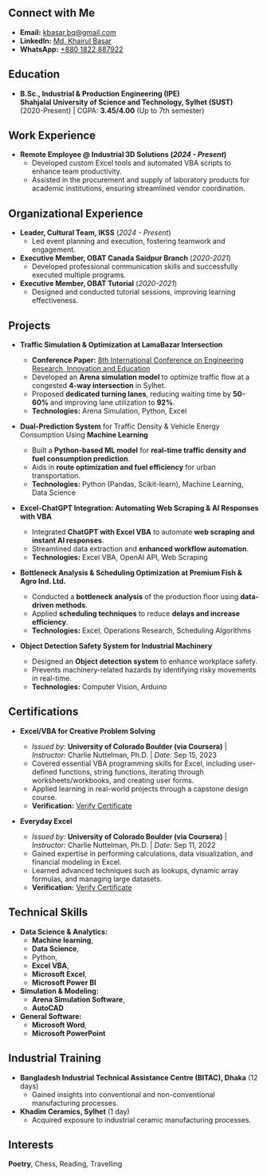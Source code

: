 ## Connect with Me
- **Email:** [kbasar.bq@gmail.com](mailto:kbasar.bq@gmail.com)  
- **LinkedIn:** [Md. Khairul Basar](https://www.linkedin.com/in/md-khairul-basar-b19282247/)  
- **WhatsApp:** [+880 1822 887922](https://wa.me/+8801822887922/)

## Education
- **B.Sc., Industrial & Production Engineering (IPE)**  
  **Shahjalal University of Science and Technology, Sylhet (SUST)**  
  (2020-Present) | CGPA: **3.45/4.00** (Up to 7th semester)

## Work Experience
- **Remote Employee @ Industrial 3D Solutions (_2024 - Present_)**
  - Developed custom Excel tools and automated VBA scripts to enhance team productivity.
  - Assisted in the procurement and supply of laboratory products for academic institutions, ensuring streamlined vendor coordination.

## Organizational Experience
- **Leader, Cultural Team, IKSS** (_2024 - Present_)
  - Led event planning and execution, fostering teamwork and engagement.
- **Executive Member, OBAT Canada Saidpur Branch** (_2020-2021_)
  - Developed professional communication skills and successfully executed multiple programs.
- **Executive Member, OBAT Tutorial** (_2020-2021_)
  - Designed and conducted tutorial sessions, improving learning effectiveness.

## Projects
- **Traffic Simulation & Optimization at LamaBazar Intersection**  
  - **Conference Paper:** [8th International Conference on Engineering Research, Innovation and Education](#)  
  - Developed an **Arena simulation model** to optimize traffic flow at a congested **4-way intersection** in Sylhet.  
  - Proposed **dedicated turning lanes**, reducing waiting time by **50-60%** and improving lane utilization to **92%**.  
  - **Technologies:** Arena Simulation, Python, Excel  

- **Dual-Prediction System** for Traffic Density & Vehicle Energy Consumption Using **Machine Learning**  
  - Built a **Python-based ML model** for **real-time traffic density and fuel consumption prediction**.  
  - Aids in **route optimization and fuel efficiency** for urban transportation.  
  - **Technologies:** Python (Pandas, Scikit-learn), Machine Learning, Data Science  

- **Excel-ChatGPT Integration: Automating Web Scraping & AI Responses with VBA**  
  - Integrated **ChatGPT with Excel VBA** to automate **web scraping and instant AI responses**.  
  - Streamlined data extraction and **enhanced workflow automation**.  
  - **Technologies:** Excel VBA, OpenAI API, Web Scraping  

- **Bottleneck Analysis & Scheduling Optimization at Premium Fish & Agro Ind. Ltd.**  
  - Conducted a **bottleneck analysis** of the production floor using **data-driven methods**.  
  - Applied **scheduling techniques** to reduce **delays and increase efficiency**.  
  - **Technologies:** Excel, Operations Research, Scheduling Algorithms  

- **Object Detection Safety System for Industrial Machinery**  
  - Designed an **Object detection system** to enhance workplace safety.  
  - Prevents machinery-related hazards by identifying risky movements in real-time.  
  - **Technologies:** Computer Vision, Arduino  

## Certifications
- **Excel/VBA for Creative Problem Solving**  
  - *Issued by:* **University of Colorado Boulder (via Coursera)** | *Instructor:* Charlie Nuttelman, Ph.D. | *Date:* Sep 15, 2023  
  - Covered essential VBA programming skills for Excel, including user-defined functions, string functions, iterating through worksheets/workbooks, and creating user forms.  
  - Applied learning in real-world projects through a capstone design course.  
  - **Verification:** [Verify Certificate](https://coursera.org/verify/specialization/ZQ7CFZSYQ8LU)  

- **Everyday Excel**  
  - *Issued by:* **University of Colorado Boulder (via Coursera)** | *Instructor:* Charlie Nuttelman, Ph.D. | *Date:* Sep 11, 2022  
  - Gained expertise in performing calculations, data visualization, and financial modeling in Excel.  
  - Learned advanced techniques such as lookups, dynamic array formulas, and managing large datasets.  
  - **Verification:** [Verify Certificate](https://coursera.org/verify/specialization/W7T6SZ8DJ3EJ)  

## Technical Skills
- **Data Science & Analytics:**
  - **Machine learning**,
  - **Data Science**,
  - Python,
  - **Excel VBA**,
  - **Microsoft Excel**,
  - **Microsoft Power BI**  
- **Simulation & Modeling:**
  - **Arena Simulation Software**,
  - **AutoCAD**  
- **General Software:**
  - **Microsoft Word**,
  - **Microsoft PowerPoint**  

## Industrial Training
- **Bangladesh Industrial Technical Assistance Centre (BITAC), Dhaka** (12 days)  
  - Gained insights into conventional and non-conventional manufacturing processes.
- **Khadim Ceramics, Sylhet** (1 day)  
  - Acquired exposure to industrial ceramic manufacturing processes.

## Interests
**Poetry**, Chess, Reading, Travelling

